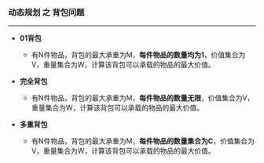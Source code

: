 ### 动态规划 之 背包问题
-----------------

* **01背包**

    + 有N件物品，背包的最大承重为M，**每件物品的数量均为1**，价值集合为V，重量集合为W，计算该背包可以承载的物品的最大价值。
     
* **完全背包**

    + 有N件物品，背包的最大承重为M，**每件物品的数量无限**，价值集合为V，重量集合为W，计算该背包可以承载的物品的最大价值。

* **多重背包**

    + 有N件物品，背包的最大承重为M，**每件物品的数量集合为C**，价值集合为V，重量集合为W，计算该背包可以承载的物品的最大价值。
